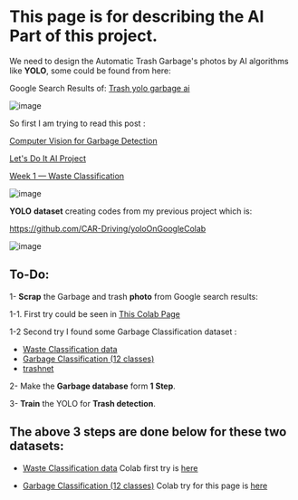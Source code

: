 # This page is for describing the AI Part of this project.

We need to design the Automatic Trash Garbage's photos by AI algorithms like **YOLO**, some could be found from here:

Google Search Results of:
 [Trash yolo garbage ai](https://www.google.com/search?q=trash+yolo+garbage+ai&tbm=isch&ved=2ahUKEwip2YmDh4rwAhUGHBoKHXNKDO8Q2-cCegQIABAA&oq=trash+yolo+garbage+ai&gs_lcp=CgNpbWcQA1DLxAFY4csBYPnOAWgAcAB4AIABkwKIAYoGkgEDMi0zmAEAoAEBqgELZ3dzLXdpei1pbWfAAQE&sclient=img&ei=ZlV9YKmOO4a4aPOUsfgO&bih=887&biw=804&client=opera&hs=dNU)

![image](https://user-images.githubusercontent.com/6679151/115223039-9c67b600-a120-11eb-8698-085b03c68bed.png)

So first I am trying to read this post :

[Computer Vision for Garbage Detection](https://medium.com/ramudroid/computer-vision-for-garbage-detection-136029142b3c)

[Let's Do It AI Project](https://opendata.letsdoitworld.org/#/ai)

[Week 1 — Waste Classification](https://medium.com/bbm406f19/week-1-waste-classification-dde0aaf12ccb)


![image](https://user-images.githubusercontent.com/6679151/115226478-8825b800-a124-11eb-84f3-7e64e1a7adad.png)


**YOLO** **dataset** creating codes from my previous project which is:

https://github.com/CAR-Driving/yoloOnGoogleColab

![image](https://user-images.githubusercontent.com/6679151/115223611-3c254400-a121-11eb-8353-1cb38edf2bfd.png)

## To-Do:

1- **Scrap** the Garbage and trash **photo** from Google search results:

 1-1. First try could be seen in [This Colab Page](http://colab.research.google.com/github/Startup-Data/SatLunNeh/blob/master/AI%20Parts/Yoututbe_scraping_by_colab.ipynb)
 
 1-2 Second try I found some Garbage Classification dataset : 

 - [Waste Classification data](https://www.kaggle.com/asdasdasasdas/garbage-classification) 
 - [Garbage Classification (12 classes)](https://www.kaggle.com/mostafaabla/garbage-classification) 
 - [trashnet](https://github.com/garythung/trashnet)

2- Make the **Garbage database** form **1 Step**.

3- **Train** the YOLO for **Trash detection**.

## The above 3 steps are done below for these two datasets:

 - [Waste Classification data](https://www.kaggle.com/asdasdasasdas/garbage-classification) Colab first try is [here](https://colab.research.google.com/github/Startup-Data/SatLunNeh/blob/master/AI%20Parts/Kitti_Database_Downloding_and_Converting_to_XML_1.ipynb#scrollTo=HEJFLiEoUWT0)
   
 - [Garbage Classification (12 classes)](https://www.kaggle.com/mostafaabla/garbage-classification) Colab try for this page is [here](https://github.com/Startup-Data/SatLunNeh/blob/master/AI%20Parts/Kitti_Database_Downloding_and_Converting_to_XML_(garbageclassifier-xceptionmodel).ipynb)
   
